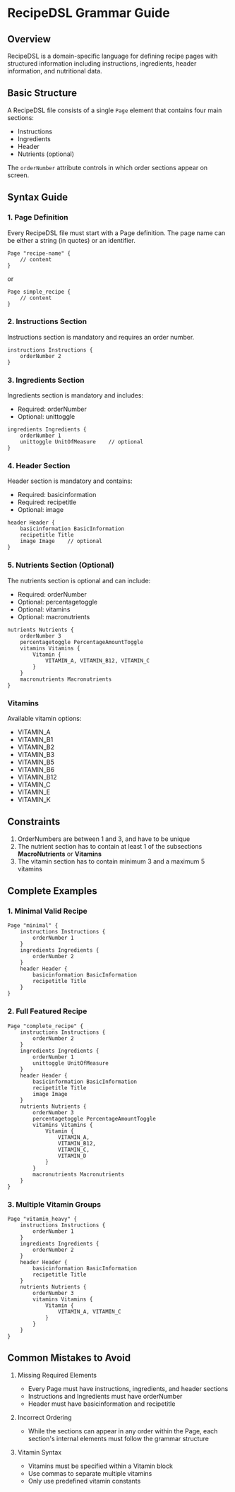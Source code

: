 # RecipeDSL Grammar Guide

## Overview
RecipeDSL is a domain-specific language for defining recipe pages with structured information including instructions, ingredients, header information, and nutritional data.

## Basic Structure
A RecipeDSL file consists of a single `Page` element that contains four main sections:
- Instructions
- Ingredients
- Header
- Nutrients (optional)

The `orderNumber` attribute controls in which order sections appear on screen.

## Syntax Guide

### 1. Page Definition
Every RecipeDSL file must start with a Page definition. The page name can be either a string (in quotes) or an identifier.

```
Page "recipe-name" {
    // content
}
```
or
```
Page simple_recipe {
    // content
}
```

### 2. Instructions Section
Instructions section is mandatory and requires an order number.

```
instructions Instructions {
    orderNumber 2
}
```

### 3. Ingredients Section
Ingredients section is mandatory and includes:
- Required: orderNumber
- Optional: unittoggle

```
ingredients Ingredients {
    orderNumber 1
    unittoggle UnitOfMeasure    // optional
}
```

### 4. Header Section
Header section is mandatory and contains:
- Required: basicinformation
- Required: recipetitle
- Optional: image

```
header Header {
    basicinformation BasicInformation
    recipetitle Title
    image Image    // optional
}
```

### 5. Nutrients Section (Optional)
The nutrients section is optional and can include:
- Required: orderNumber
- Optional: percentagetoggle
- Optional: vitamins
- Optional: macronutrients

```
nutrients Nutrients {
    orderNumber 3
    percentagetoggle PercentageAmountToggle
    vitamins Vitamins {
        Vitamin {
            VITAMIN_A, VITAMIN_B12, VITAMIN_C
        }
    }
    macronutrients Macronutrients
}
```

### Vitamins
Available vitamin options:
- VITAMIN_A
- VITAMIN_B1
- VITAMIN_B2
- VITAMIN_B3
- VITAMIN_B5
- VITAMIN_B6
- VITAMIN_B12
- VITAMIN_C
- VITAMIN_E
- VITAMIN_K

## Constraints
1. OrderNumbers are between 1 and 3, and have to be unique
2. The nutrient section has to contain at least 1 of the subsections **MacroNutrients** or **Vitamins**
3. The vitamin section has to contain minimum 3 and a maximum 5 vitamins


## Complete Examples

### 1. Minimal Valid Recipe
```
Page "minimal" {
    instructions Instructions {
        orderNumber 1
    }
    ingredients Ingredients {
        orderNumber 2
    }
    header Header {
        basicinformation BasicInformation
        recipetitle Title
    }
}
```

### 2. Full Featured Recipe
```
Page "complete_recipe" {
    instructions Instructions {
        orderNumber 2
    }
    ingredients Ingredients {
        orderNumber 1
        unittoggle UnitOfMeasure
    }
    header Header {
        basicinformation BasicInformation
        recipetitle Title
        image Image
    }
    nutrients Nutrients {
        orderNumber 3
        percentagetoggle PercentageAmountToggle
        vitamins Vitamins {
            Vitamin {
                VITAMIN_A,
                VITAMIN_B12,
                VITAMIN_C,
                VITAMIN_D
            }
        }
        macronutrients Macronutrients
    }
}
```

### 3. Multiple Vitamin Groups
```
Page "vitamin_heavy" {
    instructions Instructions {
        orderNumber 1
    }
    ingredients Ingredients {
        orderNumber 2
    }
    header Header {
        basicinformation BasicInformation
        recipetitle Title
    }
    nutrients Nutrients {
        orderNumber 3
        vitamins Vitamins {
            Vitamin {
                VITAMIN_A, VITAMIN_C
            }
        }
    }
}
```

## Common Mistakes to Avoid

1. Missing Required Elements
   - Every Page must have instructions, ingredients, and header sections
   - Instructions and Ingredients must have orderNumber
   - Header must have basicinformation and recipetitle

2. Incorrect Ordering
   - While the sections can appear in any order within the Page, each section's internal elements must follow the grammar structure

3. Vitamin Syntax
   - Vitamins must be specified within a Vitamin block
   - Use commas to separate multiple vitamins
   - Only use predefined vitamin constants
